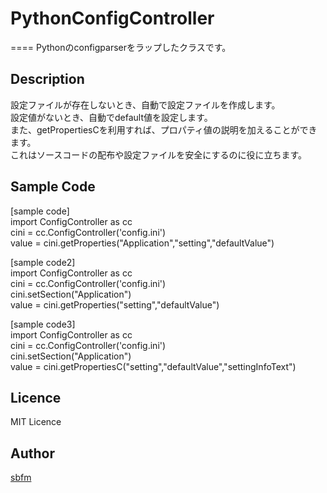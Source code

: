 # PythonConfigController
====
Pythonのconfigparserをラップしたクラスです。

## Description
設定ファイルが存在しないとき、自動で設定ファイルを作成します。  
設定値がないとき、自動でdefault値を設定します。  
また、getPropertiesCを利用すれば、プロパティ値の説明を加えることができます。  
これはソースコードの配布や設定ファイルを安全にするのに役に立ちます。  

## Sample Code
[sample code]  
import ConfigController as cc  
cini = cc.ConfigController('config.ini')  
value = cini.getProperties("Application","setting","defaultValue")  
  
[sample code2]  
import ConfigController as cc  
cini = cc.ConfigController('config.ini')  
cini.setSection("Application")  
value = cini.getProperties("setting","defaultValue")  
  
[sample code3]  
import ConfigController as cc  
cini = cc.ConfigController('config.ini')  
cini.setSection("Application")  
value = cini.getPropertiesC("setting","defaultValue","settingInfoText")  

## Licence
MIT Licence  

## Author

[sbfm](https://github.com/sbfm)
 
